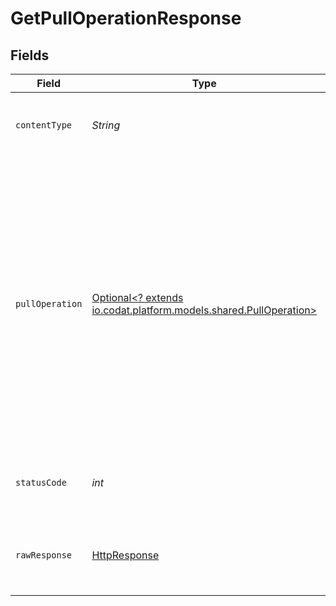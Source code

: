 # GetPullOperationResponse


## Fields

| Field                                                                                                                                                                                                                                                                                                                                                                           | Type                                                                                                                                                                                                                                                                                                                                                                            | Required                                                                                                                                                                                                                                                                                                                                                                        | Description                                                                                                                                                                                                                                                                                                                                                                     | Example                                                                                                                                                                                                                                                                                                                                                                         |
| ------------------------------------------------------------------------------------------------------------------------------------------------------------------------------------------------------------------------------------------------------------------------------------------------------------------------------------------------------------------------------- | ------------------------------------------------------------------------------------------------------------------------------------------------------------------------------------------------------------------------------------------------------------------------------------------------------------------------------------------------------------------------------- | ------------------------------------------------------------------------------------------------------------------------------------------------------------------------------------------------------------------------------------------------------------------------------------------------------------------------------------------------------------------------------- | ------------------------------------------------------------------------------------------------------------------------------------------------------------------------------------------------------------------------------------------------------------------------------------------------------------------------------------------------------------------------------- | ------------------------------------------------------------------------------------------------------------------------------------------------------------------------------------------------------------------------------------------------------------------------------------------------------------------------------------------------------------------------------- |
| `contentType`                                                                                                                                                                                                                                                                                                                                                                   | *String*                                                                                                                                                                                                                                                                                                                                                                        | :heavy_check_mark:                                                                                                                                                                                                                                                                                                                                                              | HTTP response content type for this operation                                                                                                                                                                                                                                                                                                                                   |                                                                                                                                                                                                                                                                                                                                                                                 |
| `pullOperation`                                                                                                                                                                                                                                                                                                                                                                 | [Optional<? extends io.codat.platform.models.shared.PullOperation>](../../models/shared/PullOperation.md)                                                                                                                                                                                                                                                                       | :heavy_minus_sign:                                                                                                                                                                                                                                                                                                                                                              | OK                                                                                                                                                                                                                                                                                                                                                                              | {<br/>"id": "97d60846-f07a-4d42-b5a0-0bdcc6ebf56b",<br/>"companyId": "4645bd78-8988-45bc-ac9e-67ba5df6e4e5",<br/>"connectionId": "51baa045-4836-4317-a42e-3542e991e581",<br/>"dataType": "invoices",<br/>"status": "Initial",<br/>"statusDescription": "Paused until 2022-10-23T00:00:00.000Z",<br/>"requested": "2022-11-14T11:18:37.2798351Z",<br/>"progress": 10,<br/>"isCompleted": false,<br/>"isErrored": false<br/>} |
| `statusCode`                                                                                                                                                                                                                                                                                                                                                                    | *int*                                                                                                                                                                                                                                                                                                                                                                           | :heavy_check_mark:                                                                                                                                                                                                                                                                                                                                                              | HTTP response status code for this operation                                                                                                                                                                                                                                                                                                                                    |                                                                                                                                                                                                                                                                                                                                                                                 |
| `rawResponse`                                                                                                                                                                                                                                                                                                                                                                   | [HttpResponse<InputStream>](https://docs.oracle.com/en/java/javase/11/docs/api/java.net.http/java/net/http/HttpResponse.html)                                                                                                                                                                                                                                                   | :heavy_check_mark:                                                                                                                                                                                                                                                                                                                                                              | Raw HTTP response; suitable for custom response parsing                                                                                                                                                                                                                                                                                                                         |                                                                                                                                                                                                                                                                                                                                                                                 |